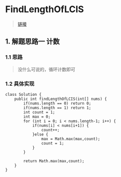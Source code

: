 # FindLengthOfLCIS
>[链接](https://leetcode-cn.com/problems/longest-continuous-increasing-subsequence/)
## 1. 解题思路一 计数
### 1.1 思路
> 没什么可说的，循环计数即可
### 1.2 具体实现
```
class Solution {
    public int findLengthOfLCIS(int[] nums) {
        if(nums.length == 0) return 0;
        if(nums.length == 1) return 1;
        int count = 1;
        int max = 0;
        for (int i = 0; i < nums.length-1; i++) {
            if(nums[i] < nums[i+1]) {
                count++;
            }else {
                max = Math.max(max,count);
                count = 1;
            }
        }
        
        return Math.max(max,count);
    }
}
```


